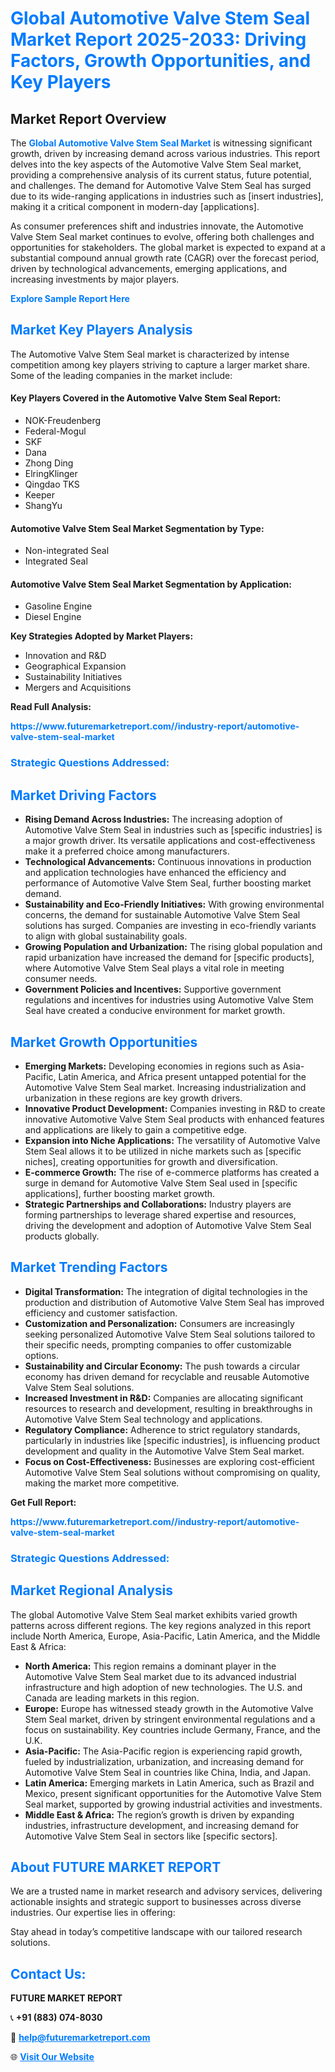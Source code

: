 <h1 style="color: #007BFF;">Global Automotive Valve Stem Seal Market Report 2025-2033: Driving Factors, Growth Opportunities, and Key Players</h1>

<section id="overview">
<h2>Market Report Overview</h2>
<p>The <a href="https://www.futuremarketreport.com//industry-report/automotive-valve-stem-seal-market" style="color: #007BFF; text-decoration: none;"><strong>Global Automotive Valve Stem Seal Market</strong></a> is witnessing significant growth, driven by increasing demand across various industries. This report delves into the key aspects of the Automotive Valve Stem Seal market, providing a comprehensive analysis of its current status, future potential, and challenges. The demand for Automotive Valve Stem Seal has surged due to its wide-ranging applications in industries such as [insert industries], making it a critical component in modern-day [applications].</p>
<p>As consumer preferences shift and industries innovate, the Automotive Valve Stem Seal market continues to evolve, offering both challenges and opportunities for stakeholders. The global market is expected to expand at a substantial compound annual growth rate (CAGR) over the forecast period, driven by technological advancements, emerging applications, and increasing investments by major players.</p>
</section>

<section id="overview">
<p><a href="https://www.futuremarketreport.com//request-sample/reportId=86035" style="color: #007BFF; text-decoration: none;"><strong>Explore Sample Report Here</strong></a></p>
</section>

<section id="key-players">
<h2 style="color: #007BFF;">Market Key Players Analysis</h2>
<p>The Automotive Valve Stem Seal market is characterized by intense competition among key players striving to capture a larger market share. Some of the leading companies in the market include:</p>
<h4>Key Players Covered in the Automotive Valve Stem Seal Report:</h4>
<ul><li>NOK-Freudenberg</li><li>Federal-Mogul</li><li>SKF</li><li>Dana</li><li>Zhong Ding</li><li>ElringKlinger</li><li>Qingdao TKS</li><li>Keeper</li><li>ShangYu</li></ul>
<h4>Automotive Valve Stem Seal Market Segmentation by Type:</h4>
<ul><li>Non-integrated Seal</li><li>Integrated Seal</li></ul>

<h4>Automotive Valve Stem Seal Market Segmentation by Application:</h4>
<ul><li>Gasoline Engine</li><li>Diesel Engine</li></ul>
<p><strong>Key Strategies Adopted by Market Players:</strong></p>
<ul>
<li>Innovation and R&D</li>
<li>Geographical Expansion</li>
<li>Sustainability Initiatives</li>
<li>Mergers and Acquisitions</li>
</ul>
</section>

<section>
<p><strong>Read Full Analysis: </strong></p><a href="https://www.futuremarketreport.com//industry-report/automotive-valve-stem-seal-market" style="color: #007BFF; text-decoration: none;"><strong>https://www.futuremarketreport.com//industry-report/automotive-valve-stem-seal-market</strong></a>
<h3 style="color: #007BFF;">Strategic Questions Addressed:</h3>
</section>

<section id="driving-factors">
<h2 style="color: #007BFF;">Market Driving Factors</h2>
<ul>
<li><strong>Rising Demand Across Industries:</strong> The increasing adoption of Automotive Valve Stem Seal in industries such as [specific industries] is a major growth driver. Its versatile applications and cost-effectiveness make it a preferred choice among manufacturers.</li>
<li><strong>Technological Advancements:</strong> Continuous innovations in production and application technologies have enhanced the efficiency and performance of Automotive Valve Stem Seal, further boosting market demand.</li>
<li><strong>Sustainability and Eco-Friendly Initiatives:</strong> With growing environmental concerns, the demand for sustainable Automotive Valve Stem Seal solutions has surged. Companies are investing in eco-friendly variants to align with global sustainability goals.</li>
<li><strong>Growing Population and Urbanization:</strong> The rising global population and rapid urbanization have increased the demand for [specific products], where Automotive Valve Stem Seal plays a vital role in meeting consumer needs.</li>
<li><strong>Government Policies and Incentives:</strong> Supportive government regulations and incentives for industries using Automotive Valve Stem Seal have created a conducive environment for market growth.</li>
</ul>
</section>

<section id="growth-opportunities">
<h2 style="color: #007BFF;">Market Growth Opportunities</h2>
<ul>
<li><strong>Emerging Markets:</strong> Developing economies in regions such as Asia-Pacific, Latin America, and Africa present untapped potential for the Automotive Valve Stem Seal market. Increasing industrialization and urbanization in these regions are key growth drivers.</li>
<li><strong>Innovative Product Development:</strong> Companies investing in R&D to create innovative Automotive Valve Stem Seal products with enhanced features and applications are likely to gain a competitive edge.</li>
<li><strong>Expansion into Niche Applications:</strong> The versatility of Automotive Valve Stem Seal allows it to be utilized in niche markets such as [specific niches], creating opportunities for growth and diversification.</li>
<li><strong>E-commerce Growth:</strong> The rise of e-commerce platforms has created a surge in demand for Automotive Valve Stem Seal used in [specific applications], further boosting market growth.</li>
<li><strong>Strategic Partnerships and Collaborations:</strong> Industry players are forming partnerships to leverage shared expertise and resources, driving the development and adoption of Automotive Valve Stem Seal products globally.</li>
</ul>
</section>

<section id="trending-factors">
<h2 style="color: #007BFF;">Market Trending Factors</h2>
<ul>
<li><strong>Digital Transformation:</strong> The integration of digital technologies in the production and distribution of Automotive Valve Stem Seal has improved efficiency and customer satisfaction.</li>
<li><strong>Customization and Personalization:</strong> Consumers are increasingly seeking personalized Automotive Valve Stem Seal solutions tailored to their specific needs, prompting companies to offer customizable options.</li>
<li><strong>Sustainability and Circular Economy:</strong> The push towards a circular economy has driven demand for recyclable and reusable Automotive Valve Stem Seal solutions.</li>
<li><strong>Increased Investment in R&D:</strong> Companies are allocating significant resources to research and development, resulting in breakthroughs in Automotive Valve Stem Seal technology and applications.</li>
<li><strong>Regulatory Compliance:</strong> Adherence to strict regulatory standards, particularly in industries like [specific industries], is influencing product development and quality in the Automotive Valve Stem Seal market.</li>
<li><strong>Focus on Cost-Effectiveness:</strong> Businesses are exploring cost-efficient Automotive Valve Stem Seal solutions without compromising on quality, making the market more competitive.</li>
</ul>
</section>

<section>
<p><strong>Get Full Report: </strong></p><a href="https://www.futuremarketreport.com//industry-report/automotive-valve-stem-seal-market" style="color: #007BFF; text-decoration: none;"><strong>https://www.futuremarketreport.com//industry-report/automotive-valve-stem-seal-market</strong></a>
<h3 style="color: #007BFF;">Strategic Questions Addressed:</h3>
</section>


<section id="regional-analysis">
<h2 style="color: #007BFF;">Market Regional Analysis</h2>
<p>The global Automotive Valve Stem Seal market exhibits varied growth patterns across different regions. The key regions analyzed in this report include North America, Europe, Asia-Pacific, Latin America, and the Middle East & Africa:</p>
<ul>
<li><strong>North America:</strong> This region remains a dominant player in the Automotive Valve Stem Seal market due to its advanced industrial infrastructure and high adoption of new technologies. The U.S. and Canada are leading markets in this region.</li>
<li><strong>Europe:</strong> Europe has witnessed steady growth in the Automotive Valve Stem Seal market, driven by stringent environmental regulations and a focus on sustainability. Key countries include Germany, France, and the U.K.</li>
<li><strong>Asia-Pacific:</strong> The Asia-Pacific region is experiencing rapid growth, fueled by industrialization, urbanization, and increasing demand for Automotive Valve Stem Seal in countries like China, India, and Japan.</li>
<li><strong>Latin America:</strong> Emerging markets in Latin America, such as Brazil and Mexico, present significant opportunities for the Automotive Valve Stem Seal market, supported by growing industrial activities and investments.</li>
<li><strong>Middle East & Africa:</strong> The region’s growth is driven by expanding industries, infrastructure development, and increasing demand for Automotive Valve Stem Seal in sectors like [specific sectors].</li>
</ul>
</section>

<footer>
<h2 style="color: #007BFF;">About FUTURE MARKET REPORT</h2>
<p>We are a trusted name in market research and advisory services, delivering actionable insights and strategic support to businesses across diverse industries. Our expertise lies in offering:</p>

<p>Stay ahead in today’s competitive landscape with our tailored research solutions.</p>

<h2 style="color: #007BFF;">Contact Us:</h2>
<p><strong>FUTURE MARKET REPORT</strong></p>
<p>📞 <strong>+91 (883) 074-8030</strong></p>
<p>📧 <strong><a href="mailto:help@futuremarketreport.com" style="color: #007BFF;">help@futuremarketreport.com</a></strong></p>
<p>🌐 <strong><a href="https://www.futuremarketreport.com/" style="color: #007BFF;">Visit Our Website</a></strong></p>
</footer>